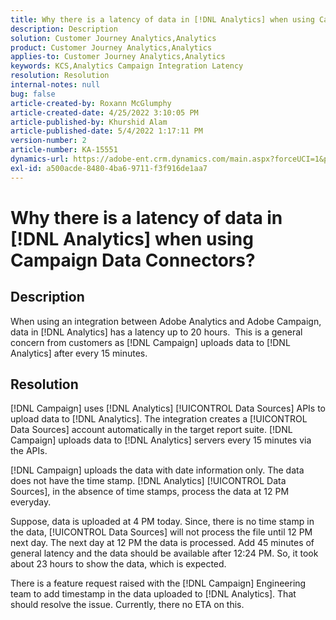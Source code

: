 ```yaml
---
title: Why there is a latency of data in [!DNL Analytics] when using Campaign Data Connectors?
description: Description
solution: Customer Journey Analytics,Analytics
product: Customer Journey Analytics,Analytics
applies-to: Customer Journey Analytics,Analytics
keywords: KCS,Analytics Campaign Integration Latency
resolution: Resolution
internal-notes: null
bug: false
article-created-by: Roxann McGlumphy
article-created-date: 4/25/2022 3:10:05 PM
article-published-by: Khurshid Alam
article-published-date: 5/4/2022 1:17:11 PM
version-number: 2
article-number: KA-15551
dynamics-url: https://adobe-ent.crm.dynamics.com/main.aspx?forceUCI=1&pagetype=entityrecord&etn=knowledgearticle&id=0e3bb3c5-a9c4-ec11-a7b6-0022480a1b51
exl-id: a500acde-8480-4ba6-9711-f3f916de1aa7
---
```

# Why there is a latency of data in [!DNL Analytics] when using Campaign Data Connectors?

## Description


When using an integration between Adobe Analytics and Adobe Campaign, data in [!DNL Analytics] has a latency up to 20 hours.  This is a general concern from customers as [!DNL Campaign] uploads data to [!DNL Analytics] after every 15 minutes.


## Resolution


[!DNL Campaign] uses [!DNL Analytics] [!UICONTROL Data Sources] APIs to upload data to [!DNL Analytics]. The integration creates a [!UICONTROL Data Sources] account automatically in the target report suite. [!DNL Campaign] uploads data to [!DNL Analytics] servers every 15 minutes via the APIs.

[!DNL Campaign] uploads the data with date information only. The data does not have the time stamp. [!DNL Analytics] [!UICONTROL Data Sources], in the absence of time stamps, process the data at 12 PM everyday.

Suppose, data is uploaded at 4 PM today. Since, there is no time stamp in the data, [!UICONTROL Data Sources] will not process the file until 12 PM next day. The next day at 12 PM the data is processed. Add 45 minutes of general latency and the data should be available after 12:24 PM. So, it took about 23 hours to show the data, which is expected.

There is a feature request raised with the [!DNL Campaign] Engineering team to add timestamp in the data uploaded to [!DNL Analytics]. That should resolve the issue. Currently, there no ETA on this.
